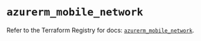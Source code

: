 # `azurerm_mobile_network`

Refer to the Terraform Registry for docs: [`azurerm_mobile_network`](https://registry.terraform.io/providers/hashicorp/azurerm/3.93.0/docs/resources/mobile_network).
